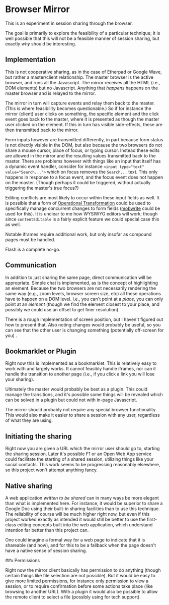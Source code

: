 # Browser Mirror

This is an experiment in session sharing through the browser.

The goal is primarily to explore the feasibility of a particular technique; it is well possible that this will not be a feasible manner of session sharing, but exactly *why* should be interesting.

## Implementation

This is not cooperative sharing, as in the case of Etherpad or Google Wave, but rather a master/client relationship.  The master browser is the active browser, and runs all the Javascript.  The mirror receives all the HTML (i.e., DOM elements) but no Javascript.  Anything that *happens* happens on the master browser and is relayed to the mirror.

The mirror in turn will capture events and relay them back to the master.  (This is where feasibility becomes questionable.)  So if for instance the mirror (client) user clicks on something, the specific element and the click event goes back to the master, where it is presented as though the master user clicked on the element.  If this in turn has visible side-effects, these are then transmitted back to the mirror.

Form inputs however are transmitted differently, in part because form status is not directly visible in the DOM, but also because the two browsers do not share a mouse cursor, place of focus, or typing cursor.  Instead these edits are allowed in the mirror and the resulting values transmitted back to the master.  There are problems however with things like an input that itself has a dynamic event handler, consider for instance `<input type="text" value="Search...">` which on focus removes the `Search...` text.  This only happens in response to a focus event, and the focus event does not happen on the master.  (Though perhaps it could be triggered, without actually triggering the master's true focus?)

Editing conflicts are most likely to occur within these input fields as well.  It is possible that a form of [Operational Transformation](http://en.wikipedia.org/wiki/Operational_transformation) could be used to specifically manage concurrent changes to form fields ([mobwrite](http://code.google.com/p/google-mobwrite/) could be used for this).  It is unclear to me how WYSIWYG editors will work; though since `contentEditable` is a fairly explicit feature we could special case this as well.

Notable iframes require additional work, but only insofar as compound pages must be handled.

Flash is a complete no-go.

## Communication

In addition to just sharing the same page, direct communication will be appropriate.  Simple chat is implemented, as is the concept of highlighting an element.  Because the two browsers are not necessarily rendering the same way (e.g., zoom levels, browser screen size, etc) all these operations have to happen on a DOM level.  I.e., you can't point at a *place*, you can only point at an *element* (though we find the element closest to your place, and possibly we could use an offset to get finer resolution).

There is a rough implementation of screen position, but I haven't figured out how to present that.  Also noting changes would probably be useful, so you can see that the other user is changing something (potentially off-screen for you)
.
## Bookmarklet or Plugin

Right now this is implemented as a bookmarklet.  This is relatively easy to work with and largely works.  It cannot feasibly handle iframes, nor can it handle the transition to another page (i.e., if you click a link you will lose your sharing).

Ultimately the master would probably be best as a plugin.  This could manage the transitions, and it's possible some things will be revealed which can be solved in a plugin but could not with in-page Javascript.

The mirror should probably not require any special browser functionality.  This would also make it easier to share a session with any user, regardless of what they are using.

## Initiating the sharing

Right now you are given a URL which the mirror user should go to, starting the sharing session.  Later it's possible F1 or an Open Web App service could facilitate the starting of a shared session, utilizing things like your social contacts.  This work seems to be progressing reasonably elsewhere, so this project won't attempt anything fancy.

## Native sharing

A web application *written to be shared* can in many ways be more elegant than what is implemented here.  For instance, it would be superior to share a Google Doc using their built-in sharing facilities than to use this technique.  The reliability of course will be much higher right now, but even if this project worked exactly as intended it would still be better to use the first-class editing concepts built into the web application, which understand intention far better than this project can.

One could imagine a formal way for a web page to indicate that it is shareable (and how), and for this to be a fallback when the page doesn't have a native sense of session sharing.

##x Permissions

Right now the mirror client basically has permission to do anything (though certain things like file selection are not possible).  But it would be easy to give more limited permissions, for instance only permission to view a session, or to require confirmation before some actions take place (like browsing to another URL).  With a plugin it would also be possible to allow the remote client to select a file (possibly using for tech support).
